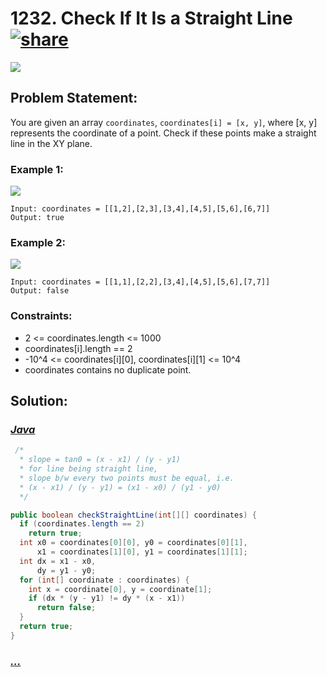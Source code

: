# 1232. Check If It Is a Straight Line [![share]](https://leetcode.com/problems/check-if-it-is-a-straight-line)

![][easy]

## Problem Statement:

You are given an array `coordinates`, `coordinates[i] = [x, y]`, where [x, y] represents the coordinate of a point. Check if these points make a straight line in the XY plane.

### Example 1:

![](https://assets.leetcode.com/uploads/2019/10/15/untitled-diagram-2.jpg)

```
Input: coordinates = [[1,2],[2,3],[3,4],[4,5],[5,6],[6,7]]
Output: true
```

### Example 2:

![](https://assets.leetcode.com/uploads/2019/10/09/untitled-diagram-1.jpg)

```
Input: coordinates = [[1,1],[2,2],[3,4],[4,5],[5,6],[7,7]]
Output: false
```

### Constraints:

- 2 <= coordinates.length <= 1000
- coordinates[i].length == 2
- -10^4 <= coordinates[i][0], coordinates[i][1] <= 10^4
- coordinates contains no duplicate point.

## Solution:

### [_Java_](#)

```java
 /*
  * slope = tan0 = (x - x1) / (y - y1)
  * for line being straight line,
  * slope b/w every two points must be equal, i.e.
  * (x - x1) / (y - y1) = (x1 - x0) / (y1 - y0)
  */

public boolean checkStraightLine(int[][] coordinates) {
  if (coordinates.length == 2)
    return true;
  int x0 = coordinates[0][0], y0 = coordinates[0][1],
      x1 = coordinates[1][0], y1 = coordinates[1][1];
  int dx = x1 - x0,
      dy = y1 - y0;
  for (int[] coordinate : coordinates) {
    int x = coordinate[0], y = coordinate[1];
    if (dx * (y - y1) != dy * (x - x1))
      return false;
  }
  return true;
}
```

### [_..._](#)

```

```

<!----------------------------------{ link }--------------------------------->

[share]: https://img.icons8.com/external-anggara-blue-anggara-putra/20/000000/external-share-user-interface-basic-anggara-blue-anggara-putra-2.png
[easy]: https://img.shields.io/badge/Difficulty-Easy-bright.svg
[medium]: https://img.shields.io/badge/Difficulty-Medium-yellow.svg
[hard]: https://img.shields.io/badge/Difficulty-Hard-red.svg
